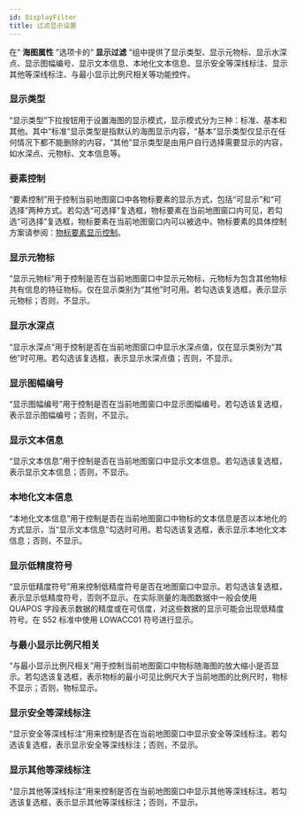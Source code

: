 ```yaml
---
id: DisplayFilter
title: 过滤显示设置
---
```

在“ **海图属性** ”选项卡的“ **显示过滤**
”组中提供了显示类型、显示元物标、显示水深点、显示图幅编号、显示文本信息、本地化文本信息、显示安全等深线标注、显示其他等深线标注、与最小显示比例尺相关等功能控件。
  
### 显示类型

“显示类型”下拉按钮用于设置海图的显示模式，显示模式分为三种：标准、基本和其他。其中“标准”显示类型是指默认的海图显示内容，“基本”显示类型仅显示在任何情况下都不能删除的内容，“其他”显示类型是由用户自行选择需要显示的内容，如水深点、元物标、文本信息等。

### 要素控制

“要素控制”用于控制当前地图窗口中各物标要素的显示方式，包括“可显示”和“可选择”两种方式。若勾选“可选择”复选框，物标要素在当前地图窗口内可见，若勾选“可选择”复选框，物标要素在当前地图窗口内可以被选中。物标要素的具体控制方案请参阅：[物标要素显示控制](../DataProcessing/basic/ChartFeatureControl)。

### 显示元物标

“显示元物标”用于控制是否在当前地图窗口中显示元物标，元物标为包含其他物标共有信息的特征物标。仅在显示类别为“其他”时可用。若勾选该复选框，表示显示元物标；否则，不显示。

### 显示水深点

“显示水深点”用于控制是否在当前地图窗口中显示水深点值，仅在显示类别为“其他”时可用。若勾选该复选框，表示显示水深点值；否则，不显示。

### 显示图幅编号

“显示图幅编号”用于控制是否在当前地图窗口中显示图幅编号。若勾选该复选框，表示显示图幅编号；否则，不显示。

### 显示文本信息

“显示文本信息”用于控制是否在当前地图窗口中显示文本信息。若勾选该复选框，表示显示文本信息；否则，不显示。

### 本地化文本信息

“本地化文本信息”用于控制是否在当前地图窗口中物标的文本信息是否以本地化的方式显示，当“显示文本信息”勾选时可用。若勾选该复选框，表示显示本地化文本信息；否则，不显示。

### 显示低精度符号

“显示低精度符号”用来控制低精度符号是否在地图窗口中显示。若勾选该复选框，表示显示低精度符号，否则不显示。在实际测量的海图数据中一般会使用 QUAPOS
字段表示数据的精度或在可信度，对这些数据的显示可能会出现低精度符号。在 S52 标准中使用 LOWACC01 符号进行显示。

### 与最小显示比例尺相关

“与最小显示比例尺相关”用于控制当前地图窗口中物标随海图的放大缩小是否显示。若勾选该复选框，表示物标的最小可见比例尺大于当前地图的比例尺时，物标不显示；否则，物标显示。

### 显示安全等深线标注

“显示安全等深线标注”用来控制是否在当前地图窗口中显示安全等深线标注。若勾选该复选框，表示显示安全等深线标注；否则，不显示。

### 显示其他等深线标注

“显示其他等深线标注”用来控制是否在当前地图窗口中显示其他等深线标注。若勾选该复选框，表示显示其他等深线标注；否则，不显示。